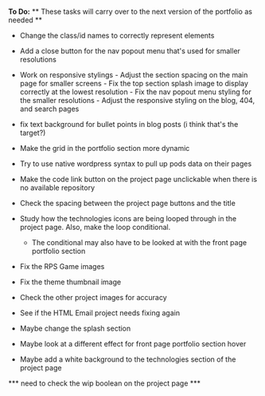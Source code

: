 **To Do:**
** These tasks will carry over to the next version of the portfolio as needed **

* Change the class/id names to correctly represent elements
* Add a close button for the nav popout menu that's used for smaller resolutions
* Work on responsive stylings - Adjust the section spacing on the main page for smaller screens - Fix the top section splash image to display correctly at the lowest resolution - Fix the nav popout menu styling for the smaller resolutions - Adjust the responsive styling on the blog, 404, and search pages
* fix text background for bullet points in blog posts (i think that's the target?)

* Make the grid in the portfolio section more dynamic

* Try to use native wordpress syntax to pull up pods data on their pages

* Make the code link button on the project page unclickable when there is no available repository

* Check the spacing between the project page buttons and the title

* Study how the technologies icons are being looped through in the project page. Also, make the loop conditional.
    * The conditional may also have to be looked at with the front page portfolio section

* Fix the RPS Game images
* Fix the theme thumbnail image
* Check the other project images for accuracy
* See if the HTML Email project needs fixing again

* Maybe change the splash section
* Maybe look at a different effect for front page portfolio section hover
* Maybe add a white background to the technologies section of the project page

*** need to check the wip boolean on the project page ***
